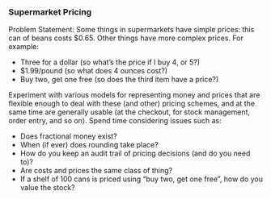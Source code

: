 
### Supermarket Pricing
Problem Statement: Some things in supermarkets have simple prices: this can of beans costs $0.65. Other things have more complex prices. For example:

- Three for a dollar (so what’s the price if I buy 4, or 5?)
- $1.99/pound (so what does 4 ounces cost?)
- Buy two, get one free (so does the third item have a price?)

Experiment with various models for representing money and prices that are flexible enough to deal with these (and other) pricing schemes, and at the same time are generally usable (at the checkout, for stock management, order entry, and so on). Spend time considering issues such as:
- Does fractional money exist?
- When (if ever) does rounding take place?
- How do you keep an audit trail of pricing decisions (and do you need to)?
- Are costs and prices the same class of thing?
- If a shelf of 100 cans is priced using “buy two, get one free”, how do you value the stock?
